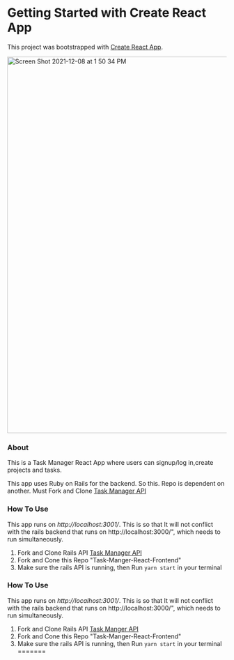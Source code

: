# Getting Started with Create React App

This project was bootstrapped with [Create React App](https://github.com/facebook/create-react-app).

<img width="864" alt="Screen Shot 2021-12-08 at 1 50 34 PM" src="https://user-images.githubusercontent.com/75501648/145269113-1dcb9ae6-7c01-439b-afe3-0b58eab64d6d.png">

### About

This is a Task Manager React App where users can signup/log in,create projects and tasks.

This app uses Ruby on Rails for the backend. So this. Repo is dependent on another. 
Must Fork and Clone [Task Manager API](https://github.com/Bcharlotin1/Task-Manager-API)

### How To Use
This app runs on *http://localhost:3001/*. This is so that It will not conflict with the rails backend that runs on http://localhost:3000/",  which needs to run simultaneously.

1. Fork and Clone  Rails API [Task Manager API](https://github.com/Bcharlotin1/Task-Manager-API)
2. Fork and Cone this Repo "Task-Manger-React-Frontend"
3. Make sure the rails API is running, then Run `yarn start` in your terminal


### How To Use
This app runs on *http://localhost:3001/*. This is so that It will not conflict with the rails backend that runs on http://localhost:3000/",  which needs to run simultaneously.

1. Fork and Clone  Rails API [Task Manger API](https://github.com/Bcharlotin1/Task-Manager-API)
2. Fork and Cone this Repo "Task-Manger-React-Frontend"
3. Make sure the rails API is running, then Run `yarn start` in your terminal
=======




